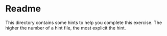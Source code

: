 # Readme

This directory contains some hints to help you complete this exercise. The
higher the number of a hint file, the most explicit the hint.
